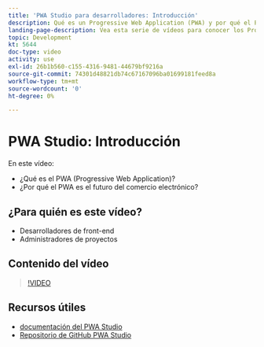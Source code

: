 ```yaml
---
title: 'PWA Studio para desarrolladores: Introducción'
description: Qué es un Progressive Web Application (PWA) y por qué el PWA Studio es la ​ futura.
landing-page-description: Vea esta serie de vídeos para conocer los Progressive Web Application (PWA) y por qué el PWA Studio es el futuro de [!DNL Commerce] sitios web.
topic: Development
kt: 5644
doc-type: video
activity: use
exl-id: 26b1b560-c155-4316-9481-44679bf9216a
source-git-commit: 74301d48821db74c67167096ba01699181feed8a
workflow-type: tm+mt
source-wordcount: '0'
ht-degree: 0%

---
```


# PWA Studio: Introducción

En este vídeo:

- ¿Qué es el PWA (Progressive Web Application)?
- ¿Por qué el PWA es el futuro del comercio electrónico?

## ¿Para quién es este vídeo?

- Desarrolladores de front-end
- Administradores de proyectos

## Contenido del vídeo

>[!VIDEO](https://video.tv.adobe.com/v/35715?quality=12&learn=on)

## Recursos útiles

- [documentación del PWA Studio](https://developer.adobe.com/commerce/pwa-studio/)
- [Repositorio de GitHub PWA Studio](https://github.com/magento/pwa-studio)
